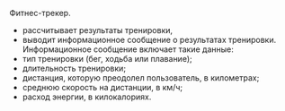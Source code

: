 Фитнес-трекер.

- рассчитывает результаты тренировки,
- выводит информационное сообщение о результатах тренировки.
Информационное сообщение включает такие данные:
- тип тренировки (бег, ходьба или плавание);
- длительность тренировки;
- дистанция, которую преодолел пользователь, в километрах;
- среднюю скорость на дистанции, в км/ч;
- расход энергии, в килокалориях.
